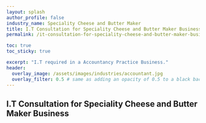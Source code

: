 ```yaml
---
layout: splash 
author_profile: false 
industry_name: Speciality Cheese and Butter Maker
title: I.T Consultation for Speciality Cheese and Butter Maker Business
permalink: /it-consultation-for-speciality-cheese-and-butter-maker-business

toc: true
toc_sticky: true

excerpt: "I.T required in a Accountancy Practice Business."
header:
  overlay_image: /assets/images/industries/accountant.jpg
  overlay_filter: 0.5 # same as adding an opacity of 0.5 to a black background
---
```


## I.T Consultation for Speciality Cheese and Butter Maker Business